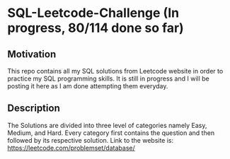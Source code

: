 # SQL-Leetcode-Challenge (In progress, 80/114 done so far)

## Motivation
This repo contains all my SQL solutions from Leetcode website in order to practice my SQL programming skills. It is still in progress
and I will be posting it here as I am done attempting them everyday.

## Description
The Solutions are divided into three level of categories namely Easy, Medium, and Hard. Every category first contains the question and then followed by its respective solution.
Link to the website is: https://leetcode.com/problemset/database/

